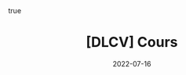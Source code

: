 ---
title: "[DLCV] Cours"
date: 2022-07-16
description: ""
summary: ""

math: true 
highlight: true
hightlight_languages: ["python","bash"]

authors: ["Claire Labit-Bonis"]

# hero: featured.png

tags: ["Teaching"]

menu:
  sidebar:
    name: "01 | Data is life"
    identifier: dlcv-course-02
    parent: dlcv-course
    weight: 20
---